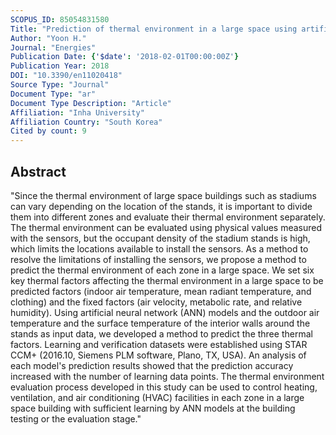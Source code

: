 ```yaml
---
SCOPUS_ID: 85054831580
Title: "Prediction of thermal environment in a large space using artificial neural network"
Author: "Yoon H."
Journal: "Energies"
Publication Date: {'$date': '2018-02-01T00:00:00Z'}
Publication Year: 2018
DOI: "10.3390/en11020418"
Source Type: "Journal"
Document Type: "ar"
Document Type Description: "Article"
Affiliation: "Inha University"
Affiliation Country: "South Korea"
Cited by count: 9
---
```


## Abstract
"Since the thermal environment of large space buildings such as stadiums can vary depending on the location of the stands, it is important to divide them into different zones and evaluate their thermal environment separately. The thermal environment can be evaluated using physical values measured with the sensors, but the occupant density of the stadium stands is high, which limits the locations available to install the sensors. As a method to resolve the limitations of installing the sensors, we propose a method to predict the thermal environment of each zone in a large space. We set six key thermal factors affecting the thermal environment in a large space to be predicted factors (indoor air temperature, mean radiant temperature, and clothing) and the fixed factors (air velocity, metabolic rate, and relative humidity). Using artificial neural network (ANN) models and the outdoor air temperature and the surface temperature of the interior walls around the stands as input data, we developed a method to predict the three thermal factors. Learning and verification datasets were established using STAR CCM+ (2016.10, Siemens PLM software, Plano, TX, USA). An analysis of each model's prediction results showed that the prediction accuracy increased with the number of learning data points. The thermal environment evaluation process developed in this study can be used to control heating, ventilation, and air conditioning (HVAC) facilities in each zone in a large space building with sufficient learning by ANN models at the building testing or the evaluation stage."
